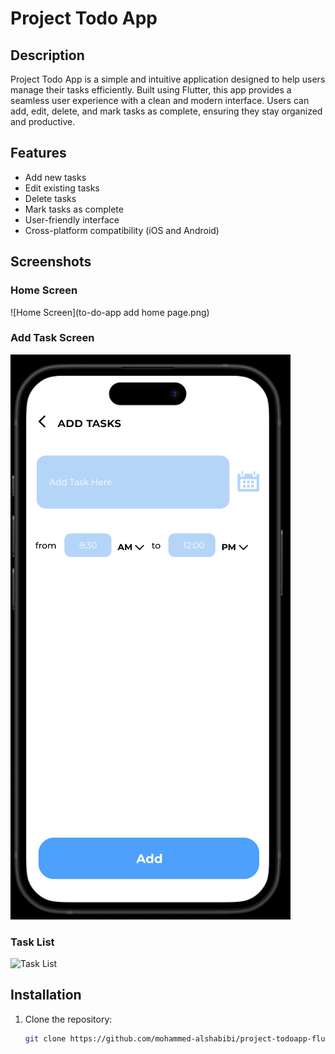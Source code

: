 # Project Todo App

## Description

Project Todo App is a simple and intuitive application designed to help users manage their tasks efficiently. Built using Flutter, this app provides a seamless user experience with a clean and modern interface. Users can add, edit, delete, and mark tasks as complete, ensuring they stay organized and productive.

## Features

- Add new tasks
- Edit existing tasks
- Delete tasks
- Mark tasks as complete
- User-friendly interface
- Cross-platform compatibility (iOS and Android)

## Screenshots

### Home Screen
![Home Screen](to-do-app add home page.png)

### Add Task Screen
![Add Task Screen](to-do-app_add_task_page.png)

### Task List
![Task List](path/to/task_list_image.png)

## Installation

1. Clone the repository:
   ```sh
   git clone https://github.com/mohammed-alshabibi/project-todoapp-flutter.git
